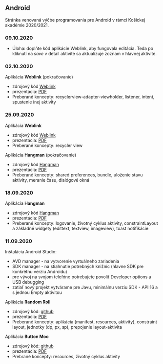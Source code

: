 ## Android 

Stránka venovaná výčbe programovania pre Android v rámci Košickej akadémie 2020/2021.

### 09.10.2020
* Úloha: doplňte kód aplikácie Weblink, aby fungovala editácia. Teda po kliknutí na *save* v detail aktivite sa aktualizuje zoznam v hlavnej aktivite.

### 02.10.2020
Aplikácia **Weblink** (pokračovanie)
* zdrojový kód [Weblink](https://github.com/miroslav-opiela/itsovy-2020-weblink)
* prezentácia: [PDF](https://github.com/miroslav-opiela/android/blob/gh-pages/docs/04-Weblink.pdf)
* Preberané koncepty: recyclerview-adapter-viewholder, listener, intent, spustenie inej aktivity

### 25.09.2020
Aplikácia **Weblink**
* zdrojový kód [Weblink](https://github.com/miroslav-opiela/itsovy-2020-weblink)
* prezentácia: [PDF](https://github.com/miroslav-opiela/android/blob/gh-pages/docs/04-Weblink.pdf)
* Preberané koncepty: recycler view

Aplikácia **Hangman** (pokračovanie)
* zdrojový kód [Hangman](https://github.com/miroslav-opiela/itsovy-2020-hangman)
* prezentácia: [PDF](https://github.com/miroslav-opiela/android/blob/gh-pages/docs/03-Hangman.pdf)
* Preberané koncepty: shared preferences, bundle, uloženie stavu aktivity, meranie času, dialógové okná


### 18.09.2020
Aplikácia **Hangman**
* zdrojový kód [Hangman](https://github.com/miroslav-opiela/itsovy-2020-hangman)
* prezentácia: [PDF](https://github.com/miroslav-opiela/android/blob/gh-pages/docs/03-Hangman.pdf)
* Preberané koncepty: logovanie, životný cyklus aktivity, constraintLayout a základné widgety (edittext, textview, imageview), toast notifikácie

### 11.09.2020
Inštalácia Android Studio:
* AVD manager - na vytvorenie vyrtuálneho zariadenia
* SDK manager - na stiahnutie potrebných knižníc (hlavne SDK pre konkrétnu verziu Androidu)
* pre vývoj na svojom telefóne potrebujete povoliť Developer options a USB debugging
* zatiaľ nový projekt vytvárame pre Javu, minimálnu verziu SDK - API 16 a s jednou Empty aktivitou

Aplikácia **Random Roll**
* zdrojový kód: [github](https://github.com/miroslav-opiela/itsovy-2020-random_roll)
* prezentácia: [PDF](https://github.com/miroslav-opiela/android/blob/gh-pages/docs/01-RandomRoll.pdf)
* Preberané koncepty: aplikácia (manifest, resources, aktivity), constraint layout, jednotky (dp, px, sp), prepojenie layout-aktivita

Aplikácia **Button Moo**
* zdrojový kód: [github](https://github.com/miroslav-opiela/itsovy-2020-button_moo)
* prezentácia: [PDF](https://github.com/miroslav-opiela/android/blob/gh-pages/docs/02-ButtonMoo.pdf)
* Prebrané koncepty: resources, životný cyklus aktivity
